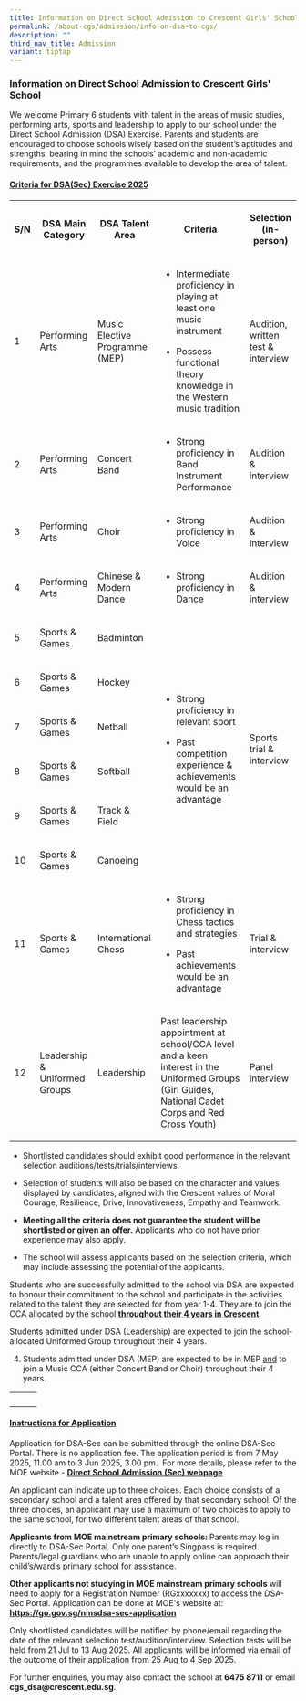 ```yaml
---
title: Information on Direct School Admission to Crescent Girls' School
permalink: /about-cgs/admission/info-on-dsa-to-cgs/
description: ""
third_nav_title: Admission
variant: tiptap
---
```

<h3><strong>Information on Direct School Admission to Crescent Girls' School</strong></h3>
<p></p>
<p>We welcome Primary 6 students with talent in the areas of music studies,
performing arts, sports and leadership to apply to our school under the
Direct School Admission (DSA) Exercise.&nbsp;Parents and students are encouraged
to choose schools wisely based on the student’s aptitudes and strengths,
bearing in mind the schools’ academic and non-academic requirements, and
the programmes available to develop the area of talent.</p>
<p></p>
<h4><strong><u>Criteria for DSA(Sec) Exercise 2025</u></strong></h4>
<table style="minWidth: 125px">
<colgroup>
<col>
<col>
<col>
<col>
<col>
</colgroup>
<tbody>
<tr>
<th rowspan="1" colspan="1">
<p>S/N</p>
</th>
<th rowspan="1" colspan="1">
<p>DSA Main Category</p>
</th>
<th rowspan="1" colspan="1">
<p>DSA Talent Area</p>
</th>
<th rowspan="1" colspan="1">
<p>Criteria</p>
</th>
<th rowspan="1" colspan="1">
<p>Selection (in-person)</p>
</th>
</tr>
<tr>
<td rowspan="1" colspan="1">
<p>1</p>
</td>
<td rowspan="1" colspan="1">
<p>Performing Arts</p>
</td>
<td rowspan="1" colspan="1">
<p>Music Elective Programme (MEP)</p>
</td>
<td rowspan="1" colspan="1">
<ul data-tight="true" class="tight">
<li>
<p>Intermediate proficiency in playing at least one music instrument</p>
</li>
<li>
<p>Possess functional theory knowledge in the Western music tradition</p>
</li>
</ul>
</td>
<td rowspan="1" colspan="1">
<p>Audition, written test &amp; interview</p>
</td>
</tr>
<tr>
<td rowspan="1" colspan="1">
<p>2</p>
</td>
<td rowspan="1" colspan="1">
<p>Performing Arts</p>
</td>
<td rowspan="1" colspan="1">
<p>Concert Band</p>
</td>
<td rowspan="1" colspan="1">
<ul data-tight="true" class="tight">
<li>
<p>Strong proficiency in Band Instrument Performance</p>
</li>
</ul>
</td>
<td rowspan="1" colspan="1">
<p>Audition &amp; interview</p>
</td>
</tr>
<tr>
<td rowspan="1" colspan="1">
<p>3</p>
</td>
<td rowspan="1" colspan="1">
<p>Performing Arts</p>
</td>
<td rowspan="1" colspan="1">
<p>Choir</p>
</td>
<td rowspan="1" colspan="1">
<ul data-tight="true" class="tight">
<li>
<p>Strong proficiency in Voice</p>
</li>
</ul>
</td>
<td rowspan="1" colspan="1">
<p>Audition &amp; interview</p>
</td>
</tr>
<tr>
<td rowspan="1" colspan="1">
<p>4</p>
</td>
<td rowspan="1" colspan="1">
<p>Performing Arts</p>
</td>
<td rowspan="1" colspan="1">
<p>Chinese &amp; Modern Dance</p>
</td>
<td rowspan="1" colspan="1">
<ul data-tight="true" class="tight">
<li>
<p>Strong proficiency in Dance</p>
</li>
</ul>
</td>
<td rowspan="1" colspan="1">
<p>Audition &amp; interview</p>
</td>
</tr>
<tr>
<td rowspan="1" colspan="1">
<p>5</p>
</td>
<td rowspan="1" colspan="1">
<p>Sports &amp; Games</p>
</td>
<td rowspan="1" colspan="1">
<p>Badminton</p>
</td>
<td rowspan="6" colspan="1">
<ul data-tight="true" class="tight">
<li>
<p>Strong proficiency in relevant sport</p>
</li>
<li>
<p>Past competition experience &amp; achievements would be an advantage</p>
</li>
</ul>
</td>
<td rowspan="6" colspan="1">
<p>Sports trial &amp; interview</p>
</td>
</tr>
<tr>
<td rowspan="1" colspan="1">
<p>6</p>
</td>
<td rowspan="1" colspan="1">
<p>Sports &amp; Games</p>
</td>
<td rowspan="1" colspan="1">
<p>Hockey</p>
</td>
</tr>
<tr>
<td rowspan="1" colspan="1">
<p>7</p>
</td>
<td rowspan="1" colspan="1">
<p>Sports &amp; Games</p>
</td>
<td rowspan="1" colspan="1">
<p>Netball</p>
</td>
</tr>
<tr>
<td rowspan="1" colspan="1">
<p>8</p>
</td>
<td rowspan="1" colspan="1">
<p>Sports &amp; Games</p>
</td>
<td rowspan="1" colspan="1">
<p>Softball</p>
</td>
</tr>
<tr>
<td rowspan="1" colspan="1">
<p>9</p>
</td>
<td rowspan="1" colspan="1">
<p>Sports &amp; Games</p>
</td>
<td rowspan="1" colspan="1">
<p>Track &amp; Field</p>
</td>
</tr>
<tr>
<td rowspan="1" colspan="1">
<p>10</p>
</td>
<td rowspan="1" colspan="1">
<p>Sports &amp; Games</p>
</td>
<td rowspan="1" colspan="1">
<p>Canoeing</p>
</td>
</tr>
<tr>
<td rowspan="1" colspan="1">
<p>11</p>
</td>
<td rowspan="1" colspan="1">
<p>Sports &amp; Games</p>
</td>
<td rowspan="1" colspan="1">
<p>International Chess</p>
</td>
<td rowspan="1" colspan="1">
<ul data-tight="true" class="tight">
<li>
<p>Strong proficiency in Chess tactics and strategies</p>
</li>
<li>
<p>Past achievements would be an advantage</p>
</li>
</ul>
</td>
<td rowspan="1" colspan="1">
<p>Trial &amp; interview</p>
</td>
</tr>
<tr>
<td rowspan="1" colspan="1">
<p>12</p>
</td>
<td rowspan="1" colspan="1">
<p>Leadership &amp; Uniformed Groups</p>
</td>
<td rowspan="1" colspan="1">
<p>Leadership</p>
</td>
<td rowspan="1" colspan="1">
<p>Past leadership appointment at school/CCA level and a keen interest in
the Uniformed Groups (Girl Guides, National Cadet Corps and Red Cross Youth)</p>
</td>
<td rowspan="1" colspan="1">
<p>Panel interview</p>
</td>
</tr>
</tbody>
</table>
<ul data-tight="true" class="tight">
<li>
<p>Shortlisted candidates should exhibit good performance in the relevant
selection auditions/tests/trials/interviews.</p>
</li>
<li>
<p>Selection of students will also be based on the character and values displayed
by candidates, aligned with the Crescent values of Moral Courage, Resilience,
Drive, Innovativeness, Empathy and Teamwork.</p>
</li>
<li>
<p><strong>Meeting all the criteria does not guarantee the student will be shortlisted or given an offer.</strong> Applicants
who do not have prior experience may also apply.</p>
</li>
<li>
<p>The school will assess applicants based on the selection criteria, which
may include assessing the potential of the applicants.&nbsp;</p>
</li>
</ul>
<p></p>
<p></p>
<p>Students who are successfully admitted to the school via DSA are expected
to honour their commitment to the school and participate in the activities
related to the talent they are selected for from year 1-4. They are to
join the CCA allocated by the school <strong><u>throughout their 4 years in Crescent</u></strong>.</p>
<p></p>
<p>Students admitted under DSA (Leadership) are expected to join the school-allocated
Uniformed Group throughout their 4 years.</p>
<p></p>
<ol start="4" data-tight="true" class="tight">
<li>
<p>Students admitted under DSA (MEP) are expected to be in MEP <u>and</u> to
join a Music CCA (either Concert Band or Choir) throughout their 4 years.</p>
</li>
</ol>
<p></p>
<table style="minWidth: 75px">
<colgroup>
<col>
<col>
<col>
</colgroup>
<tbody>
<tr>
<th rowspan="1" colspan="1">
<p></p>
</th>
<th rowspan="1" colspan="1">
<p></p>
</th>
<th rowspan="1" colspan="1">
<p></p>
</th>
</tr>
</tbody>
</table>
<p></p>
<h4><strong><u>Instructions for Application</u></strong></h4>
<p>Application for DSA-Sec can be submitted through the online DSA-Sec Portal.&nbsp;There
is no application fee.&nbsp;The application period is from 7 May 2025,
11.00 am to 3 Jun 2025, 3.00 pm.&nbsp; For more details, please refer to
the MOE website - <strong><a href="https://www.moe.gov.sg/secondary/dsa" rel="noopener noreferrer nofollow" target="_blank">Direct School Admission (Sec) webpage</a></strong>
</p>
<p>An applicant can indicate up to three choices. Each choice consists of
a secondary school and a talent area offered by that secondary school.&nbsp;Of
the three choices, an applicant may use a maximum of two choices to apply
to the same school, for two different talent areas of that school.</p>
<p><strong>Applicants from MOE mainstream primary schools: </strong>Parents
may log in directly to DSA-Sec Portal. Only one parent’s Singpass is required.
Parents/legal guardians who are unable to apply online can approach their
child’s/ward’s primary school for assistance.</p>
<p><strong>Other applicants not studying in MOE mainstream primary schools</strong> will
need to apply for a Registration Number (RGxxxxxxx) to access the DSA-Sec
Portal. Application can be done at MOE's website at: <strong><a href="https://go.gov.sg/nmsdsa-sec-application" rel="noopener noreferrer nofollow" target="_blank">https://go.gov.sg/nmsdsa-sec-application</a></strong>
</p>
<p></p>
<p>Only shortlisted candidates will be notified by phone/email regarding
the date of the relevant selection test/audition/interview. Selection tests
will be held from 21 Jul to 13 Aug 2025.&nbsp;All applicants will be informed
via email of the outcome of their application from 25 Aug to 4 Sep 2025.</p>
<p></p>
<p>For further enquiries, you may also contact the school at <strong>6475 8711</strong> or
email <strong><a rel="noopener noreferrer nofollow" target="_blank">cgs_dsa@crescent.edu.sg</a></strong>.&nbsp;</p>
<p>&nbsp;</p>